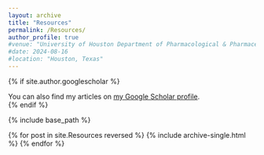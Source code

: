 ```yaml
---
layout: archive
title: "Resources"
permalink: /Resources/
author_profile: true
#venue: "University of Houston Department of Pharmacological & Pharmaceutical Sciences"
#date: 2024-08-16
#location: "Houston, Texas"
---
```


{% if site.author.googlescholar %}
  <div class="wordwrap">You can also find my articles on <a href="{{site.author.googlescholar}}">my Google Scholar profile</a>.</div>
{% endif %}

{% include base_path %}

{% for post in site.Resources reversed %}
  {% include archive-single.html %}
{% endfor %}
